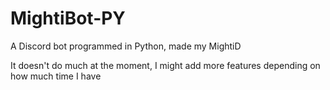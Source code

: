 # MightiBot-PY
 
A Discord bot programmed in Python, made my MightiD

It doesn't do much at the moment, I might add more features depending on how much time I have
